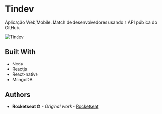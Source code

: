 # Tindev

Aplicação Web/Mobile. Match de desenvolvedores usando a API pública do GitHub.

![Tindev](https://user-images.githubusercontent.com/52302576/82617991-23767c00-9ba8-11ea-8798-51a2f5f9e19f.png)

## Built With

* Node
* Reactjs
* React-native
* MongoDB

## Authors

* **Rocketseat ©** - *Original work* - [Rocketseat](https://rocketseat.com.br/)
